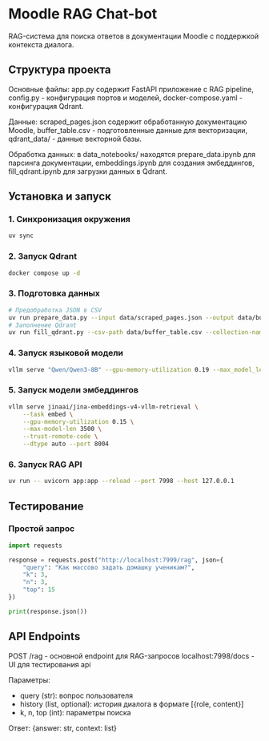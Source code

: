 # Moodle RAG Chat-bot

RAG-система для поиска ответов в документации Moodle с поддержкой контекста диалога.

## Структура проекта

Основные файлы: app.py содержит FastAPI приложение с RAG pipeline, config.py - конфигурация портов и моделей, docker-compose.yaml - конфигурация Qdrant. 

Данные: scraped_pages.json содержит обработанную документацию Moodle, buffer_table.csv - подготовленные данные для векторизации, qdrant_data/ - данные векторной базы.

Обработка данных: в data_notebooks/ находятся prepare_data.ipynb для парсинга документации, embeddings.ipynb для создания эмбеддингов, fill_qdrant.ipynb для загрузки данных в Qdrant.

## Установка и запуск

### 1. Синхронизация окружения
```bash
uv sync
```

### 2. Запуск Qdrant
```bash
docker compose up -d
```

### 3. Подготовка данных
```bash
# Предобработка JSON в CSV
uv run prepare_data.py --input data/scraped_pages.json --output data/buffer_table.csv --chunk-size 300
# Заполнение Qdrant
uv run fill_qdrant.py --csv-path data/buffer_table.csv --collection-name Docs_Dense --embedding-batch-size 2048    
```

### 4. Запуск языковой модели
```bash
vllm serve "Qwen/Qwen3-8B" --gpu-memory-utilization 0.19 --max_model_len 5000
```

### 5. Запуск модели эмбеддингов
```bash
vllm serve jinaai/jina-embeddings-v4-vllm-retrieval \
    --task embed \
    --gpu-memory-utilization 0.15 \
    --max-model-len 3500 \
    --trust-remote-code \
    --dtype auto --port 8004
```

### 6. Запуск RAG API
```bash
uv run -- uvicorn app:app --reload --port 7998 --host 127.0.0.1    
```

## Тестирование

### Простой запрос
```python
import requests

response = requests.post("http://localhost:7999/rag", json={
    "query": "Как массово задать домашку ученикам?",
    "k": 3,
    "n": 3,
    "top": 15
})

print(response.json())
```

## API Endpoints

POST /rag - основной endpoint для RAG-запросов
localhost:7998/docs - UI для тестирования api

Параметры:
- query (str): вопрос пользователя
- history (list, optional): история диалога в формате [{role, content}]
- k, n, top (int): параметры поиска

Ответ: {answer: str, context: list}